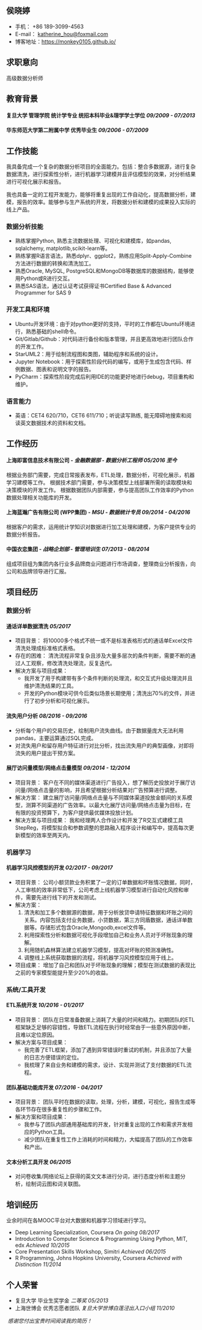 ## 侯晓婷
* 手机： +86 189-3099-4563
* E-mail： katherine_hou@foxmail.com
* 博客地址：https://monkey0105.github.io/

## 求职意向
高级数据分析师

## 教育背景
#### 复旦大学 管理学院 统计学专业 统招本科毕业&理学学士学位          _09/2009 - 07/2013_
#### 华东师范大学第二附属中学  优秀毕业生            _09/2006 - 07/2009_ 

## 工作技能
我具备完成一个复杂的数据分析项目的全面能力。包括：整合多数据源，进行复杂数据清洗，进行探索性分析，进行机器学习建模并且评估模型的效果，对分析结果进行可视化展示和报告。

我也具备一定的工程开发能力，能够将重复出现的工作自动化，提高数据分析，建模，报告的效率。能够参与生产系统的开发，将数据分析和建模的成果投入实际的线上产品。

### 数据分析技能
* 熟练掌握Python, 熟悉主流数据处理、可视化和建模库，如pandas, sqlalchemy, matplotlib,scikit-learn等。
* 熟练掌握R语言语法，熟悉dplyr、ggplot2，熟练应用Split-Apply-Combine方法进行数据的转换和清洗加工。
* 熟悉Oracle, MySQL, PostgreSQL和MongoDB等数据库的数据结构，能够使用Python或R进行交互。
* 熟悉SAS语法，通过认证考试获得证书Certified Base & Advanced Programmer for SAS 9

### 开发工具和环境
* Ubuntu开发环境：由于对python更好的支持，平时的工作都在Ubuntu环境进行，熟悉基础的shell命令。
* Git/Gitlab/Github：对代码进行备份和版本管理，并且更高效地进行团队合作的开发工作。
* StarUML2：用于绘制流程图和类图，辅助程序和系统的设计。
* Jupyter Notebook：用于探索性阶段代码的编写，或用于生成包含代码、样例数据、图表和说明文字的报告。
* PyCharm：探索性阶段完成后利用IDE的功能更好地进行debug，项目重构和维护。

### 语言能力
* 英语：CET4 620/710，CET6 611/710；听说读写熟练, 能无障碍地搜索和阅读英文数据技术的资料和文档。

## 工作经历
#### 上海即富信息技术有限公司 - _金融数据部 - 数据分析工程师    05/2016  至今_
根据业务部门需要，完成日常报表发布，ETL处理，数据分析，可视化展示，机器学习建模等工作。
根据技术部门需要，参与决策模型上线部署所需的读取模块和决策模块的开发工作。
根据数据团队内部需要，参与提高团队工作效率的Python数据处理相关功能库的开发。

#### 上海蓝瀚广告有限公司 (WPP集团) - _MSU - 数据统计专员    09/2014 - 04/2016_
根据客户的需求，运用统计学知识对数据进行加工处理和建模，为客户提供专业的数据分析报告。

#### 中国衣恋集团 - _战略企划部 - 管理培训生     07/2013 - 08/2014_
组成项⽬组为集团内各⾏业多品牌商业问题进⾏市场调查，整理商业分析报告，向公司和品牌领导进⾏汇报。

## 项目经历
### 数据分析

#### 通话详单数据清洗             _05/2017_

* 项目背景：
  将10000多个格式不统一或不是标准表格形式的通话单Excel文件清洗处理成标准格式表格。
* 存在的困难：
  清洗流程非常复杂且涉及大量多层次的条件判断，需要不断的通过人工观察，修改清洗处理流，反复迭代。
* 解决方案与项目成果：
  * 我开发了用于构建带有多个条件判断的处理流，和交互式升级处理流并且维护清洗结果的工具。
  * 开发的Python模块可供今后类似场景长期使用；清洗出70%的文件，并进行了初步分析和可视化展示。

#### 流失用户分析         _08/2016 - 09/2016_

* 分析每个用户的交易历史，绘制用户流失曲线。由于数据量庞大无法利用pandas，主要运算通过SQL完成。
* 对流失用户和留存用户特征进行对比分析，找出流失用户的典型画像，对即将流失的用户提出干预方案。

#### 展厅访问量模型/网络点击量模型         _09/2014 - 12/2014_

* 项目背景：
  客户在不同的媒体渠道进行广告投入，想了解历史投放对于展厅访问量/网络点击量的影响，并且希望根据分析结果对广告预算进行调整。
* 解决方案：
  建立展厅访问量/网络点击量与不同媒体渠道投放金额间的关系模型，测算不同渠道的广告效率。以最大化展厅访问量/网络点击量为目标，在有限的投资预算下，为客户提供最优媒体投放计划。
* 解决方案与项目成果：
  我和经理两人合作设计和开发了R交互式建模工具StepReg，将模型拟合和参数调整的思路融入程序设计和编写中，提高每次更新模型的效率至两天内。

### 机器学习

#### 机器学习风控模型的开发         _02/2017 - 09/2017_

* 项目背景：
  公司小额贷款业务积累了一定的订单数据和坏账情况数据，同时，人工审核的效率非常低下，公司考虑上线机器学习模型进行自动化风控和审件，需要先进行线下的开发和测试。
* 解决方案：
  1. 清洗和加工多个数据源的数据，用于分析放贷申请特征数据和坏账之间的关系。内容包括支付业务数据，小贷数据，第三方同盾数据，通话详单数据等。存储形式包含Oracle,Mongodb,excel文件等。
  2. 利用探索性分析和数据可视化手段增加自己和业务人员对于坏账现象的理解。
  3. 利用随机森林算法建立机器学习模型，提高对坏账的预测准确性。
  4. 调整线上系统获取数据的流程，将机器学习风控模型应用于线上。
* 项目成果：
  增加了自己和团队对于坏账现象的理解；模型在测试数据的表现比之前的专家模型能提升至少20%的收益。

### 系统/工具开发

#### ETL系统开发        _10/2016 - 01/2017_

* 项目背景：
  团队在日常准备数据上消耗了大量的时间和精力。初期团队的ETL框架缺乏足够的容错性，导致ETL流程在执行时经常由于一些意外原因中断，且难以定位原因。
* 解决方案与项目成果：
  * 我完善了ETL框架，添加了遇到异常错误时重试的机制，并且添加了大量的日志方便错误的定位。
  * 我梳理了来自业务和建模的需求，设计、实现并测试了支付数据的ETL流程。

#### 团队基础功能库开发         _07/2016 - 04/2017_

* 项目背景：
  团队平时在数据的读取，处理，分析，建模，可视化，报告生成等各环节存在很多重复性的步骤和工作。
* 解决方案和项目成果：
  * 我参与了团队内部通用基础库的开发，针对重复出现的工作和需求开发相应的Python工具。
  * 减少团队在重复性工作上消耗的时间和精力，大幅提高了团队的工作效率和产出。

#### 文本分析工具开发            _06/2015_

* 对问卷收集/网络论坛上获得的英文文本进行分词，进行态度分析和主题分析，绘制词云图和词关联图。

## 培训经历

业余时间在各MOOC平台对大数据和机器学习领域进行学习。
* Deep Learning Specialization, Coursera      _On going   08/2017_
* Introduction to Computer Science & Programming Using Python, MIT, edx      _Achieved   10/2015_
* Core Presentation Skills Workshop, Simitri      _Achieved    06/2015_
* R Programming, Johns Hopkins University, Coursera     _Achieved with Distinction    11/2014_

## 个人荣誉
* 复旦大学 毕业生奖学金      _二等奖                 05/2013_
* 上海世博会  优秀志愿者团队      _复旦大学世博白莲泾出入口小组                     11/2010_

​      _感谢您付出宝贵时间阅读我的简历！_